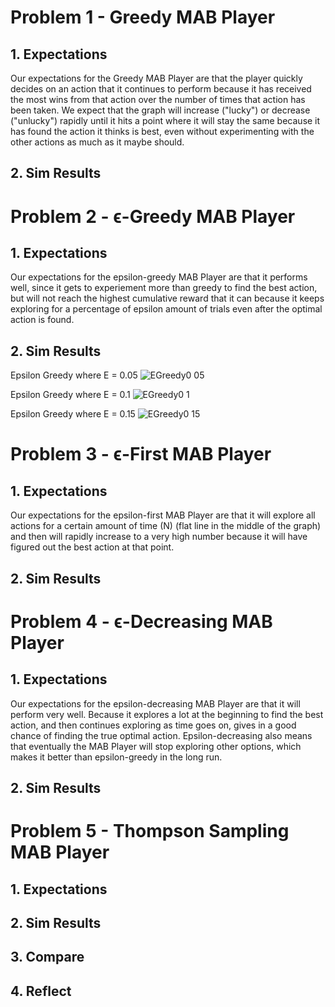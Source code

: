 # Problem 1 - Greedy MAB Player

## 1. Expectations 

Our expectations for the Greedy MAB Player are that the player quickly decides on an action that it continues to perform because it has received the most wins from that action over the number of times that action has been taken. We expect that the graph will increase ("lucky") or decrease ("unlucky") rapidly until it hits a point where it will stay the same because it has found the action it thinks is best, even without experimenting with the other actions as much as it maybe should.

## 2. Sim Results

# Problem 2 - ϵ-Greedy MAB Player

## 1. Expectations 

Our expectations for the epsilon-greedy MAB Player are that it performs well, since it gets to experiement more than greedy to find the best action, but will not reach the highest cumulative reward that it can because it keeps exploring for a percentage of epsilon amount of trials even after the optimal action is found.

## 2. Sim Results
Epsilon Greedy where E = 0.05
![EGreedy0 05](https://user-images.githubusercontent.com/21330088/55663455-de8c5c00-57d2-11e9-90ec-a1c394015882.jpeg)

Epsilon Greedy where E = 0.1
![EGreedy0 1](https://user-images.githubusercontent.com/21330088/55663454-de8c5c00-57d2-11e9-91a3-823d8ac2abed.jpeg)

Epsilon Greedy where E = 0.15
![EGreedy0 15](https://user-images.githubusercontent.com/21330088/55663456-de8c5c00-57d2-11e9-9656-1cae28740c4a.jpeg)

# Problem 3 - ϵ-First MAB Player

## 1. Expectations 

Our expectations for the epsilon-first MAB Player are that it will explore all actions for a certain amount of time (N) (flat line in the middle of the graph) and then will rapidly increase to a very high number because it will have figured out the best action at that point.

## 2. Sim Results


# Problem 4 - ϵ-Decreasing MAB Player

## 1. Expectations 

Our expectations for the epsilon-decreasing MAB Player are that it will perform very well. Because it explores a lot at the beginning to find the best action, and then continues exploring as time goes on, gives in a good chance of finding the true optimal action. Epsilon-decreasing also means that eventually the MAB Player will stop exploring other options, which makes it better than epsilon-greedy in the long run.

## 2. Sim Results

# Problem 5 - Thompson Sampling MAB Player

## 1. Expectations 

## 2. Sim Results

## 3. Compare

## 4. Reflect



